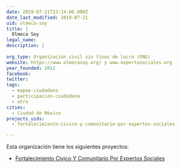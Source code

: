 ```yaml
---
date: 2019-07-21T23:14:06.000Z
date_last_modified: 2019-07-21
uid: olmeca-soy
title: |
  Olmeca Soy
legal_name: 
description: |
  
org_type: Organización civil sin fines de lucro (ONG)
website: https://www.olmecasoy.org/ y www.expertosociales.org
year_founded: 2012
facebook: 
twitter: 
tags:
  - mapeo-ciudadano
  - participación-ciudadana
  - otro
cities: 
  - Ciudad de México
projects_uids:
  - fortalecimiento-civico-y-comunitario-por-expertos-sociales

---
```


Esta organización tiene los siguientes proyectos:

- [Fortalecimiento Civico Y Comunitario Por Expertos Sociales](/proyectos/fortalecimiento-civico-y-comunitario-por-expertos-sociales)
